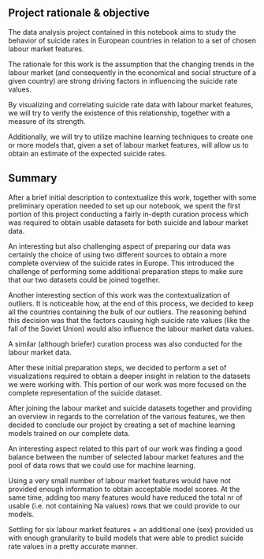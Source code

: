 ## Project rationale & objective

The data analysis project contained in this notebook aims to study the behavior of suicide rates in European countries in relation to a set of chosen labour market features.

The rationale for this work is the assumption that the changing trends in the labour market (and consequently in the economical and social structure of a given country) are strong driving factors in influencing the suicide rate values.

By visualizing and correlating suicide rate data with labour market features, we will try to verify the existence of this relationship, together with a measure of its strength.

Additionally, we will try to utilize machine learning techniques to create one or more models that, given a set of labour market features, will allow us to obtain an estimate of the expected suicide rates.

## Summary

After a brief initial description to contextualize this work, together with some preliminary operation needed to set up our notebook, we spent the first portion of this project conducting a fairly in-depth curation process which was required to obtain usable datasets for both suicide and labour market data.

An interesting but also challenging aspect of preparing our data was certainly the choice of using two different sources to obtain a more complete overview of the suicide rates in Europe. This introduced the challenge of performing some additional preparation steps to make sure that our two datasets could be joined together.

Another interesting section of this work was the contextualization of outliers. It is noticeable how, at the end of this process, we decided to keep all the countries containing the bulk of our outliers. The reasoning behind this decision was that the factors causing high suicide rate values (like the fall of the Soviet Union) would also influence the labour market data values.

A similar (although briefer) curation process was also conducted for the labour market data.

After these initial preparation steps, we decided to perform a set of visualizations required to obtain a deeper insight in relation to the datasets we were working with. This portion of our work was more focused on the complete representation of the suicide dataset.

After joining the labour market and suicide datasets together and providing an overview in regards to the correlation of the various features, we then decided to conclude our project by creating a set of machine learning models trained on our complete data.

An interesting aspect related to this part of our work was finding a good balance between the number of selected labour market features and the pool of data rows that we could use for machine learning.

Using a very small number of labour market features would have not provided enough information to obtain acceptable model scores. At the same time, adding too many features would have reduced the total nr of usable (i.e. not containing Na values) rows that we could provide to our models.

Settling for six labour market features + an additional one (sex) provided us with enough granularity to build models that were able to predict suicide rate values in a pretty accurate manner.